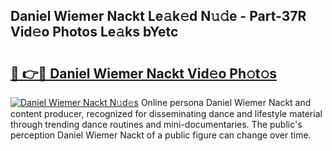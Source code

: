 ## Daniel Wiemer Nackt Le𝚊k𝚎d N𝚞𝚍e - Part-37R Vid𝚎o Photos Le𝚊ks bYetc

# <h2><a href="http://fb6fgg.evod.top/?m=Daniel+Wiemer+Nackt">🔗 👉🔴 Daniel Wiemer Nackt Vid𝚎o Ph𝚘t𝚘s</a></h2>

[![Daniel Wiemer Nackt N𝚞d𝚎s](https://i.imgur.com/8V9OHl7.gif)](http://fb6fgg.evod.top/?m=Daniel+Wiemer+Nackt)
Online persona Daniel Wiemer Nackt and content producer, recognized for disseminating dance and lifestyle material through trending dance routines and mini-documentaries. The public's perception Daniel Wiemer Nackt of a public figure can change over time. 
